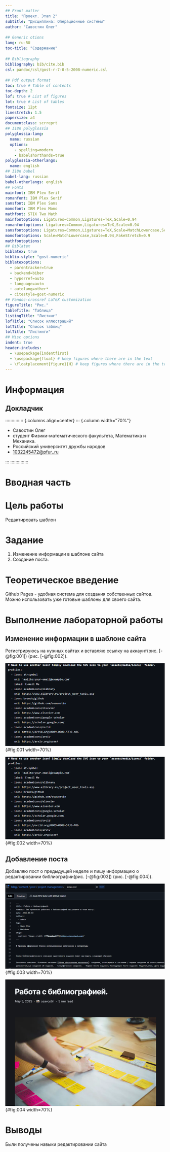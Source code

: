```yaml
---
## Front matter
title: "Проект. Этап 2"
subtitle: "Дисциплина: Операционные системы"
author: "Савостин Олег"

## Generic otions
lang: ru-RU
toc-title: "Содержание"

## Bibliography
bibliography: bib/cite.bib
csl: pandoc/csl/gost-r-7-0-5-2008-numeric.csl

## Pdf output format
toc: true # Table of contents
toc-depth: 2
lof: true # List of figures
lot: true # List of tables
fontsize: 12pt
linestretch: 1.5
papersize: a4
documentclass: scrreprt
## I18n polyglossia
polyglossia-lang:
  name: russian
  options:
	- spelling=modern
	- babelshorthands=true
polyglossia-otherlangs:
  name: english
## I18n babel
babel-lang: russian
babel-otherlangs: english
## Fonts
mainfont: IBM Plex Serif
romanfont: IBM Plex Serif
sansfont: IBM Plex Sans
monofont: IBM Plex Mono
mathfont: STIX Two Math
mainfontoptions: Ligatures=Common,Ligatures=TeX,Scale=0.94
romanfontoptions: Ligatures=Common,Ligatures=TeX,Scale=0.94
sansfontoptions: Ligatures=Common,Ligatures=TeX,Scale=MatchLowercase,Scale=0.94
monofontoptions: Scale=MatchLowercase,Scale=0.94,FakeStretch=0.9
mathfontoptions:
## Biblatex
biblatex: true
biblio-style: "gost-numeric"
biblatexoptions:
  - parentracker=true
  - backend=biber
  - hyperref=auto
  - language=auto
  - autolang=other*
  - citestyle=gost-numeric
## Pandoc-crossref LaTeX customization
figureTitle: "Рис."
tableTitle: "Таблица"
listingTitle: "Листинг"
lofTitle: "Список иллюстраций"
lotTitle: "Список таблиц"
lolTitle: "Листинги"
## Misc options
indent: true
header-includes:
  - \usepackage{indentfirst}
  - \usepackage{float} # keep figures where there are in the text
  - \floatplacement{figure}{H} # keep figures where there are in the text
---
```


# Информация

## Докладчик

:::::::::::::: {.columns align=center}
::: {.column width="70%"}

  * Савостин Олег
  * студент Физики-математического факультета, Математика и Механика.
  * Российский университет дружбы народов
  * [1032245472@pfur..ru](mailto:1032245472@pfur.ru)

:::
::::::::::::::

# Вводная часть

# Цель работы

Редактировать шаблон

# Задание

1. Изменение информации в шаблоне сайта
2. Создание поста.

# Теоретическое введение

Github Pages - удобная система для создания собственных сайтов. Можно использовать уже готовые шаблоны для своего сайта. 

# Выполнение лабораторной работы

## Изменение информации в шаблоне сайта

Регистрируюсь на нужных сайтах и вставляю ссылку на аккаунт(рис. [-@fig:001]) (рис. [-@fig:002]).

![Изменение ссылок](image/3.png){#fig:001 width=70%}

![Результат](image/3.png){#fig:002 width=70%}

## Добавление поста

Добавляю пост о предыдущей неделе и пишу информацию о редактировании библиографии(рис. [-@fig:003]) (рис. [-@fig:004]).

![Редактирование файла](image/1.png){#fig:003 width=70%}

![Готовый пост](image/2.png){#fig:004 width=70%}

# Выводы

Были получены навыки редактировании сайта
